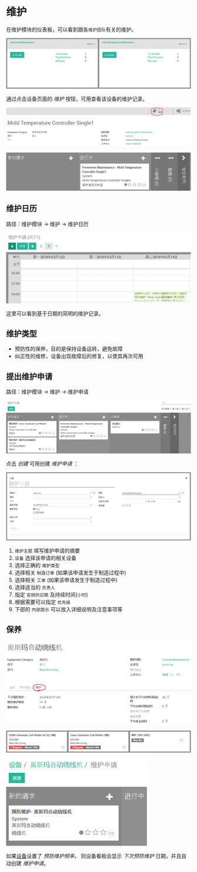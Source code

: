 # 维护

在维护模块的仪表板，可以看到跟各`维护团队`有关的维护。

![仪表板](_images/Maintenance5.PNG)

通过点击设备页面的 _维护_ 按钮，可用查看该设备的维护记录。

![设备：维护](_images/equipment5.PNG)

![设备维护记录](_images/equipment6.PNG)

## 维护日历

路径：维护模块 -> 维护 -> 维护日历

![维护日历](_images/Maintenance6.PNG)

这里可以看到基于日期的简明的维护记录。

## 维护类型

* 预防性的保养，目的是保持设备运转，避免故障
* 纠正性的维修，设备出现故障后的修复，以使其再次可用

## 提出维护申请

路径：维护模块 -> 维护 -> 维护申请

![维护申请](_images/equipment8.PNG)

点击 _创建_ 可用创建 _维护申请_ ：

![新建维护申请](_images/Maintenance4.PNG)

1. `维护主题` 填写维护申请的摘要
2. `设备` 选择该申请的相关设备
3. 选择正确的 `维护类型`
4. 选择相关 `制造订单` (如果该申请发生于制造过程中)
5. 选择相关 `工单` (如果该申请发生于制造过程中)
6. 选择适当的 `负责人`
7. 指定 `安排的日期` 及持续时间(`小时`)
8. 根据需要可以指定 `优先级`
9. 下部的 `内部提示` 可以放入详细说明及注意事项等

## 保养

![设备设置：维护](_images/equipment3.PNG)

![设备看板](_images/equipment4.PNG)

![维护申请](_images/equipment7.PNG)

如果[设备](equipment.md)设置了 _预防维护频率_， 则设备看板会显示 _下次预防维护_ 日期，并且自动创建 _维护申请_。
